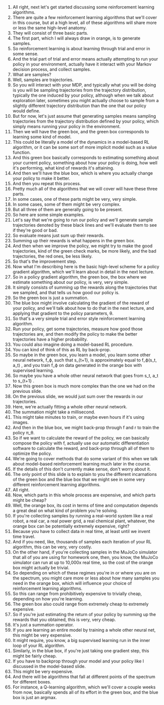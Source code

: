 1. All right, next let's get started discussing some reinforcement learning algorithms.
2. There are quite a few reinforcement learning algorithms that we'll cover in this course, but at a high level, all of these algorithms will share more or less the same high-level anatomy.
3. They will consist of three basic parts.
4. The first part, which I will always draw in orange, is to generate samples.
5. So reinforcement learning is about learning through trial and error in some sense.
6. And the trial part of trial and error means actually attempting to run your policy in your environment, actually have it interact with your Markov decision process, and collect samples.
7. What are samples?
8. Well, samples are trajectories.
9. So you will interact with your MDP, and typically what you will be doing is you will be sampling trajectories from the trajectory distribution, typically the one induced by your policy, although when we talk about exploration later, sometimes you might actually choose to sample from a slightly different trajectory distribution than the one that our policy would define.
10. But for now, let's just assume that generating samples means sampling trajectories from the trajectory distribution defined by your policy, which simply means running your policy in the environment.
11. Then we will have the green box, and the green box corresponds to learning some kind of model.
12. This could be literally a model of the dynamics in a model-based RL algorithm, or it can be some sort of more implicit model such as a value function.
13. And this green box basically corresponds to estimating something about your current policy, something about how your policy is doing, how well it's performing, what kind of rewards it's attaining.
14. And then we'll have the blue box, which is where you actually change your policy to make it better.
15. And then you repeat this process.
16. Pretty much all of the algorithms that we will cover will have these three parts.
17. In some cases, one of these parts might be very, very simple.
18. In some cases, some of them might be very complex.
19. But all three of them are generally going to be present.
20. So here are some simple examples.
21. Let's say that we're going to run our policy and we'll generate sample trajectories denoted by these black lines and we'll evaluate them to see if they're good or bad.
22. So evaluate means just sum up their rewards.
23. Summing up their rewards is what happens in the green box.
24. And then when we improve the policy, we might try to make the good trajectories, kind of the green check marks, be more likely, and the bad trajectories, the red ones, be less likely.
25. So that's the improvement step.
26. Now what I'm describing here is the basic high-level scheme for a policy gradient algorithm, which we'll learn about in detail in the next lecture.
27. So in a policy gradient algorithm, the green box, the box where we estimate something about our policy, is very, very simple.
28. It simply consists of summing up the rewards along the trajectories that we sampled, and that tells us how good our policy is.
29. So the green box is just a summation.
30. The blue box might involve calculating the gradient of the reward of your policy, and we'll talk about how to do that in the next lecture, and applying that gradient to the policy parameters, θ.
31. So that's a very simple trial and error style reinforcement learning algorithm.
32. Run your policy, get some trajectories, measure how good those trajectories are, and then modify the policy to make the better trajectories have a higher probability.
33. You could also imagine doing a model-based RL procedure.
34. You can kind of think of this as RL by back-prop.
35. So maybe in the green box, you learn a model, you learn some other neural network, f_ϕ, such that s_{t+1}, is approximately equal to f_ϕ(s_t, a_t) , and you train f_ϕ on data generated in the orange box with supervised learning.
36. So maybe you have a whole other neural network that goes from s_t, a_t to s_{t+1} .
37. Now this green box is much more complex than the one we had on the previous slide.
38. On the previous slide, we would just sum over the rewards in our trajectories.
39. Here, we're actually fitting a whole other neural network.
40. The summation might take a millisecond.
41. This might take minutes to train, or maybe even hours if it's using images.
42. And then in the blue box, we might back-prop through f and r to train the policy π_θ.
43. So if we want to calculate the reward of the policy, we can basically compose the policy with f, actually use our automatic differentiation software to calculate the reward, and back-prop through all of them to optimize the policy.
44. We're going to cover methods that do some variant of this when we talk about model-based reinforcement learning much later in the course.
45. If the details of this don't currently make sense, don't worry about it.
46. The only point of this slide is to explain to you the different incarnations of the green box and the blue box that we might see in some very different reinforcement learning algorithms.
47. All right.
48. Now, which parts in this whole process are expensive, and which parts might be cheap?
49. Well, the orange box, its cost in terms of time and computation depends a great deal on what kind of problem you're solving.
50. If you're collecting samples by running a real-world system like a real robot, a real car, a real power grid, a real chemical plant, whatever, the orange box can be potentially extremely expensive, right?
51. Because you have to collect data in real time, at least until we invent time travel.
52. And if you need, like, thousands of samples each iteration of your RL algorithm, this can be very, very costly.
53. On the other hand, if you're collecting samples in the MuJoCo simulator that all of you are using for homework one, then, you know, the MuJoCo simulator can run at up to 10,000x real time, so the cost of the orange box might actually be trivial.
54. So depending on which of these regimes you're in or where you are on the spectrum, you might care more or less about how many samples you need in the orange box, which will influence your choice of reinforcement learning algorithms.
55. So this can range from prohibitively expensive to trivially cheap, depending on how you're learning.
56. The green box also could range from extremely cheap to extremely expensive.
57. So if you're just estimating the return of your policy by summing up the rewards that you obtained, this is very, very cheap.
58. It's just a summation operator.
59. If you are learning an entire model by training a whole other neural net, this might be very expensive.
60. It might require, you know, a big supervised learning run in the inner loop of your RL algorithm.
61. Similarly, in the blue box, if you're just taking one gradient step, this might be fairly cheap.
62. If you have to backprop through your model and your policy like I discussed in the model-based slide.
63. This might be very expensive.
64. And there will be algorithms that fall at different points of the spectrum for different boxes.
65. For instance, a Q-learning algorithm, which we'll cover a couple weeks from now, basically spends all of its effort in the green box, and the blue box is just an argmax.